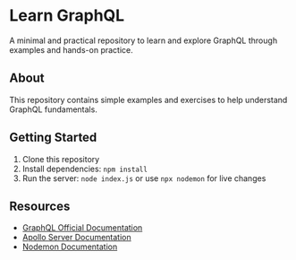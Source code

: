 # Learn GraphQL

A minimal and practical repository to learn and explore GraphQL through examples and hands-on practice.

## About

This repository contains simple examples and exercises to help understand GraphQL fundamentals.

## Getting Started

1. Clone this repository
2. Install dependencies: `npm install`
3. Run the server: `node index.js` or use `npx nodemon` for live changes

## Resources

- [GraphQL Official Documentation](https://graphql.org/learn/)
- [Apollo Server Documentation](https://www.apollographql.com/docs/apollo-server/)
- [Nodemon Documentation](https://nodemon.io/)